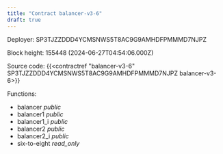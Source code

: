 ```yaml
---
title: "Contract balancer-v3-6"
draft: true
---
```

Deployer: SP3TJZZDDD4YCMSNWS5T8AC9G9AMHDFPMMMD7NJPZ


 



Block height: 155448 (2024-06-27T04:54:06.000Z)

Source code: {{<contractref "balancer-v3-6" SP3TJZZDDD4YCMSNWS5T8AC9G9AMHDFPMMMD7NJPZ balancer-v3-6>}}

Functions:

* balancer _public_
* balancer1 _public_
* balancer1_i _public_
* balancer2 _public_
* balancer2_i _public_
* six-to-eight _read_only_
